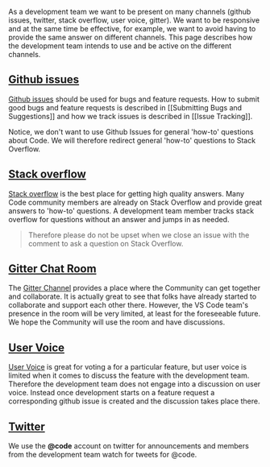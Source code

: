 As a development team we want to be present on many channels (github issues, twitter, stack overflow, user voice, gitter). We want to be responsive and at the same time be effective, for example, we want to avoid having to provide the same answer on different channels. This page describes how the development team intends to use and be active on the different channels.

## [Github issues](https://github.com/Microsoft/vscode/issues)
[Github issues](https://github.com/Microsoft/vscode/issues) should be used for bugs and feature requests. How to submit good bugs and feature requests is described in [[Submitting Bugs and Suggestions]] and how we track issues is described in [[Issue Tracking]].

Notice, we don't want to use Github Issues for general 'how-to' questions about Code. We will therefore redirect general 'how-to' questions to Stack Overflow. 

## [Stack overflow](https://stackoverflow.com/questions/tagged/vscode)
[Stack overflow](https://stackoverflow.com/questions/tagged/vscode) is the best place for getting high quality answers. Many Code community members are already on Stack Overflow and provide great answers to 'how-to' questions. A development team member tracks stack overflow for questions without an answer and jumps in as needed. 

>Therefore please do not be upset when we close an issue with the comment to ask a question on Stack Overflow. 

## [Gitter Chat Room](https://gitter.im/Microsoft/vscode)
The [Gitter Channel](https://gitter.im/Microsoft/vscode) provides a place where the Community can get together and collaborate. It is actually great to see that folks have already started to collaborate and support each other there. However, the VS Code team's presence in the room will be very limited, at least for the foreseeable future. We hope the Community will use the room and have discussions.

## [User Voice](https://visualstudio.uservoice.com/forums/293070-visual-studio-code)
[User Voice](https://visualstudio.uservoice.com/forums/293070-visual-studio-code) is great for voting a for a particular feature, but user voice is limited when it comes to discuss the feature with the development team. Therefore the development team does not engage into a discussion on user voice. Instead once development starts on a feature request a corresponding github issue is created and the discussion takes place there. 

## [Twitter](https://twitter.com/code)
We use the **@code** account on twitter for announcements and members from the development team watch for tweets for @code.
